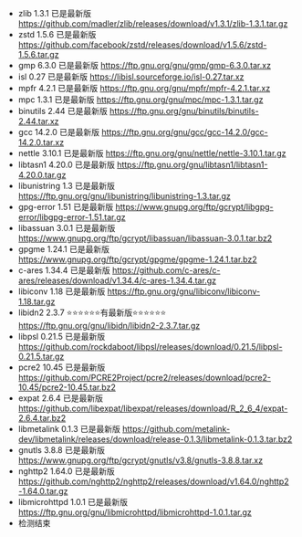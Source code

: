 - zlib 1.3.1 已是最新版 https://github.com/madler/zlib/releases/download/v1.3.1/zlib-1.3.1.tar.gz
- zstd 1.5.6 已是最新版 https://github.com/facebook/zstd/releases/download/v1.5.6/zstd-1.5.6.tar.gz
- gmp 6.3.0 已是最新版 https://ftp.gnu.org/gnu/gmp/gmp-6.3.0.tar.xz
- isl 0.27 已是最新版 https://libisl.sourceforge.io/isl-0.27.tar.xz
- mpfr 4.2.1 已是最新版 https://ftp.gnu.org/gnu/mpfr/mpfr-4.2.1.tar.xz
- mpc 1.3.1 已是最新版 https://ftp.gnu.org/gnu/mpc/mpc-1.3.1.tar.gz
- binutils 2.44 已是最新版 https://ftp.gnu.org/gnu/binutils/binutils-2.44.tar.xz
- gcc 14.2.0 已是最新版 https://ftp.gnu.org/gnu/gcc/gcc-14.2.0/gcc-14.2.0.tar.xz
- nettle 3.10.1 已是最新版 https://ftp.gnu.org/gnu/nettle/nettle-3.10.1.tar.gz
- libtasn1 4.20.0 已是最新版 https://ftp.gnu.org/gnu/libtasn1/libtasn1-4.20.0.tar.gz
- libunistring 1.3 已是最新版 https://ftp.gnu.org/gnu/libunistring/libunistring-1.3.tar.gz
- gpg-error 1.51 已是最新版 https://www.gnupg.org/ftp/gcrypt/libgpg-error/libgpg-error-1.51.tar.gz
- libassuan 3.0.1 已是最新版 https://www.gnupg.org/ftp/gcrypt/libassuan/libassuan-3.0.1.tar.bz2
- gpgme 1.24.1 已是最新版 https://www.gnupg.org/ftp/gcrypt/gpgme/gpgme-1.24.1.tar.bz2
- c-ares 1.34.4 已是最新版 https://github.com/c-ares/c-ares/releases/download/v1.34.4/c-ares-1.34.4.tar.gz
- libiconv 1.18 已是最新版 https://ftp.gnu.org/gnu/libiconv/libiconv-1.18.tar.gz
- libidn2 2.3.7 ⭐⭐⭐⭐⭐⭐有最新版⭐⭐⭐⭐⭐⭐  https://ftp.gnu.org/gnu/libidn/libidn2-2.3.7.tar.gz
- libpsl 0.21.5 已是最新版 https://github.com/rockdaboot/libpsl/releases/download/0.21.5/libpsl-0.21.5.tar.gz
- pcre2 10.45 已是最新版 https://github.com/PCRE2Project/pcre2/releases/download/pcre2-10.45/pcre2-10.45.tar.bz2
- expat 2.6.4 已是最新版 https://github.com/libexpat/libexpat/releases/download/R_2_6_4/expat-2.6.4.tar.bz2
- libmetalink 0.1.3 已是最新版 https://github.com/metalink-dev/libmetalink/releases/download/release-0.1.3/libmetalink-0.1.3.tar.bz2
- gnutls 3.8.8 已是最新版 https://www.gnupg.org/ftp/gcrypt/gnutls/v3.8/gnutls-3.8.8.tar.xz
- nghttp2 1.64.0 已是最新版 https://github.com/nghttp2/nghttp2/releases/download/v1.64.0/nghttp2-1.64.0.tar.gz
- libmicrohttpd 1.0.1 已是最新版 https://ftp.gnu.org/gnu/libmicrohttpd/libmicrohttpd-1.0.1.tar.gz
- 检测结束
